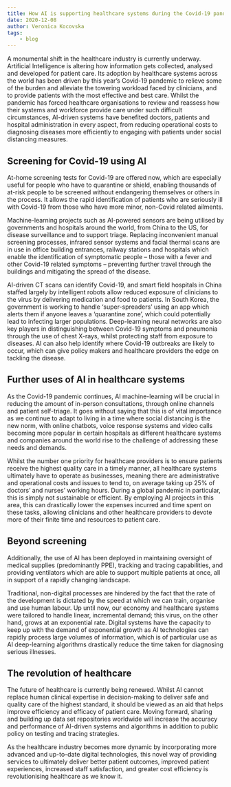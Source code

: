 ```yaml
---
title: How AI is supporting healthcare systems during the Covid-19 pandemic
date: 2020-12-08
author: Veronica Kocovska
tags:
    - blog
---
```


A monumental shift in the healthcare industry is currently underway. Artificial Intelligence is altering how information gets collected, analysed and developed for patient care. Its adoption by healthcare systems across the world has been driven by this year’s Covid-19 pandemic to relieve some of the burden and alleviate the towering workload faced by clinicians, and to provide patients with the most effective and best care. Whilst the pandemic has forced healthcare organisations to review and reassess how their systems and workforce provide care under such difficult circumstances, AI-driven systems have benefited doctors, patients and hospital administration in every aspect, from reducing operational costs to diagnosing diseases more efficiently to engaging with patients under social distancing measures.

## Screening for Covid-19 using AI

At-home screening tests for Covid-19 are offered now, which are especially useful for people who have to quarantine or shield, enabling thousands of at-risk people to be screened without endangering themselves or others in the process. It allows the rapid identification of patients who are seriously ill with Covid-19 from those who have more minor, non-Covid related ailments.

Machine-learning projects such as AI-powered sensors are being utilised by governments and hospitals around the world, from China to the US, for disease surveillance and to support triage. Replacing inconvenient manual screening processes, infrared sensor systems and facial thermal scans are in use in office building entrances, railway stations and hospitals which enable the identification of symptomatic people – those with a fever and other Covid-19 related symptoms – preventing further travel through the buildings and mitigating the spread of the disease.

AI-driven CT scans can identify Covid-19, and smart field hospitals in China staffed largely by intelligent robots allow reduced exposure of clinicians to the virus by delivering medication and food to patients. In South Korea, the government is working to handle ‘super-spreaders’ using an app which alerts them if anyone leaves a ‘quarantine zone’, which could potentially lead to infecting larger populations. Deep-learning neural networks are also key players in distinguishing between Covid-19 symptoms and pneumonia through the use of chest X-rays, whilst protecting staff from exposure to diseases. AI can also help identify where Covid-19 outbreaks are likely to occur, which can give policy makers and healthcare providers the edge on tackling the disease.

## Further uses of AI in healthcare systems

As the Covid-19 pandemic continues, AI machine-learning will be crucial in reducing the amount of in-person consultations, through online channels and patient self-triage. It goes without saying that this is of vital importance as we continue to adapt to living in a time where social distancing is the new norm, with online chatbots, voice response systems and video calls becoming more popular in certain hospitals as different healthcare systems and companies around the world rise to the challenge of addressing these needs and demands.

Whilst the number one priority for healthcare providers is to ensure patients receive the highest quality care in a timely manner, all healthcare systems ultimately have to operate as businesses, meaning there are administrative and operational costs and issues to tend to, on average taking up 25% of doctors’ and nurses’ working hours. During a global pandemic in particular, this is simply not sustainable or efficient. By employing AI projects in this area, this can drastically lower the expenses incurred and time spent on these tasks, allowing clinicians and other healthcare providers to devote more of their finite time and resources to patient care.


## Beyond screening

Additionally, the use of AI has been deployed in maintaining oversight of medical supplies (predominantly PPE), tracking and tracing capabilities, and providing ventilators which are able to support multiple patients at once, all in support of a rapidly changing landscape.

Traditional, non-digital processes are hindered by the fact that the rate of the development is dictated by the speed at which we can train, organise and use human labour. Up until now, our economy and healthcare systems were tailored to handle linear, incremental demand; this virus, on the other hand, grows at an exponential rate. Digital systems have the capacity to keep up with the demand of exponential growth as AI technologies can rapidly process large volumes of information, which is of particular use as AI deep-learning algorithms drastically reduce the time taken for diagnosing serious illnesses.


## The revolution of healthcare

The future of healthcare is currently being renewed. Whilst AI cannot replace human clinical expertise in decision-making to deliver safe and quality care of the highest standard, it should be viewed as an aid that helps improve efficiency and efficacy of patient care. Moving forward, sharing and building up data set repositories worldwide will increase the accuracy and performance of AI-driven systems and algorithms in addition to public policy on testing and tracing strategies.

As the healthcare industry becomes more dynamic by incorporating more advanced and up-to-date digital technologies, this novel way of providing services to ultimately deliver better patient outcomes, improved patient experiences, increased staff satisfaction, and greater cost efficiency is revolutionising healthcare as we know it.
